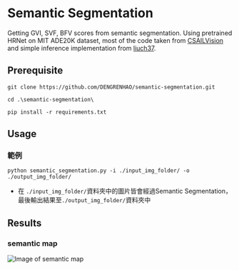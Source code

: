 # Semantic Segmentation
Getting GVI, SVF, BFV scores from semantic segmentation. Using pretrained HRNet on MIT ADE20K dataset, most of the code taken from [CSAILVision](https://github.com/CSAILVision/semantic-segmentation-pytorch) and simple inference implementation from [liuch37](https://github.com/liuch37/semantic-segmentation).

## Prerequisite
```
git clone https://github.com/DENGRENHAO/semantic-segmentation.git
```
```
cd .\semantic-segmentation\
```
```
pip install -r requirements.txt
```

## Usage
### 範例
```
python semantic_segmentation.py -i ./input_img_folder/ -o ./output_img_folder/
```
- 在 `./input_img_folder/`資料夾中的圖片皆會經過Semantic Segmentation，最後輸出結果至`./output_img_folder/`資料夾中

## Results

### semantic map

![Image of semantic map](https://github.com/liuch37/semantic-segmentation/blob/master/misc/ADE_test_00000272.png)

